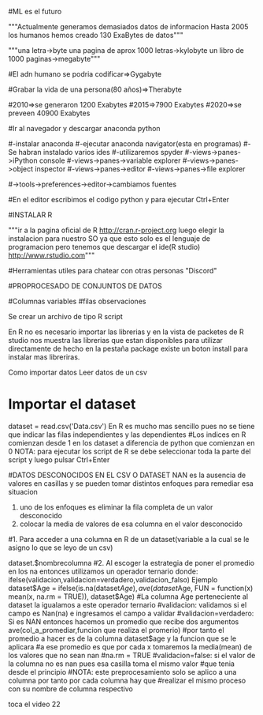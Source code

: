 #ML es el futuro

"""Actualmente generamos demasiados datos de informacion
Hasta 2005 los humanos hemos creado 130 ExaBytes de datos"""

"""una letra->byte
una pagina de aprox 1000 letras->kylobyte
un libro de 1000 paginas->megabyte"""

#El adn humano se podria codificar=>Gygabyte

#Grabar la vida de una persona(80 años)=>Therabyte

#2010=>se generaron 1200 Exabytes
#2015=>7900 Exabytes
#2020=>se preveen 40900 Exabytes

#Ir al navegador y descargar anaconda python

#-instalar anaconda
#-ejecutar anaconda navigator(esta en programas)
#-Se habran instalado varios ides
#-utilizaremos spyder
#-views->panes->iPython console
#-views->panes->variable explorer
#-views->panes->object inspector
#-views->panes->editor
#-views->panes->file explorer

#->tools->preferences->editor->cambiamos fuentes

#En el editor escribimos el codigo python y para ejecutar Ctrl+Enter


#INSTALAR R

"""ir a la pagina oficial de R
http://cran.r-project.org
luego elegir la instalacion para nuestro SO
ya que esto solo es el lenguaje de programacion
pero tenemos que descargar el ide(R studio)
http://www.rstudio.com"""


#Herramientas utiles para chatear con otras personas "Discord"

#PROPROCESADO DE CONJUNTOS DE DATOS

#Columnas variables
#filas observaciones

Se crear un archivo de tipo R script

En R no es necesario importar las librerias y en la vista de packetes de R studio nos muestra las librerias que estan disponibles para utilizar directamente de hecho en la pestaña package existe un boton install para instalar mas libreriras.

Como importar datos
Leer datos de un csv

# Importar el dataset
dataset = read.csv('Data.csv')
En R es mucho mas sencillo pues no se tiene que indicar las filas independientes y las dependientes
#Los indices en R comienzan desde 1 en los dataset a diferencia de python que comienzan en 0
NOTA: para ejecutar los script de R se debe seleccionar toda la parte del script y luego pulsar
Ctrl+Enter

#DATOS DESCONOCIDOS EN EL CSV O DATASET
NAN es la ausencia de valores en casillas y se pueden tomar distintos enfoques para remediar esa situacion 
1. uno de los enfoques es eliminar la fila completa de un valor desconocido
2. colocar la media de valores de esa columna en el valor desconocido

#1. Para acceder a una columna en R de un dataset(variable a la cual se le asigno lo que se leyo de un csv)

dataset.$nombrecolumna
#2. Al escoger la estrategia de poner el promedio en los na entonces utilizamos un operador ternario donde:
ifelse(validacion,validacion=verdadero,validacion_falso)
Ejemplo
dataset$Age = ifelse(is.na(dataset$Age),
					 ave(dataset$Age, FUN = function(x) mean(x, na.rm = TRUE)),
					 dataset$Age)
#La columna Age perteneciente al dataset la igualamos a este operador ternario
#validacion: validamos si el campo es Nan(na) e ingresamos el campo a validar
#validacion=verdadero: Si es NAN entonces hacemos un promedio que recibe dos argumentos
ave(col_a_promediar,funcion que realiza el promerio)
#por tanto el promedio a hacer es de la columna dataset$age y la funcion que se le aplicara
#a ese promedio es que por cada x tomaremos la media(mean) de los valores que no sean nan 
#na.rm = TRUE
#validacion=false: si el valor de la columna no es nan pues esa casilla toma el mismo valor 
#que tenia desde el principio
#NOTA: este preprocesamiento solo se aplico a una columna por tanto por cada columna hay que 
#realizar el mismo proceso con su nombre de columna respectivo

toca el video 22